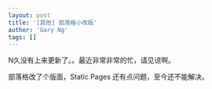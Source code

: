 ```yaml
---
layout: post
title: '[其他] 部落格小改版'
author: 'Gary Ng'
tags: []
---
```


N久没有上来更新了。。最近非常非常的忙，请见谅啊。

部落格改了个版面，Static Pages 还有点问题，至今还不能解决。

